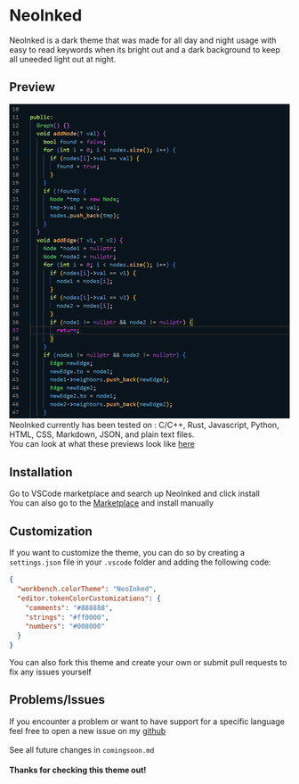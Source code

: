 # NeoInked

NeoInked is a dark theme that was made for all day and night usage with easy to read keywords when its bright out and a dark background to keep all uneeded light out at night.

## Preview

![NeoInked Theme Preview](images/file_main_preview.png) <br>
NeoInked currently has been tested on : C/C++, Rust, Javascript, Python, HTML, CSS, Markdown, JSON, and plain text files.
<br> You can look at what these previews look like [here](https://github.com/Lamperr/NeoInked/tree/main/images)

## Installation
Go to VSCode marketplace and search up NeoInked and click install 
<br> You can also go to the [Marketplace](https://marketplace.visualstudio.com/items?itemName=nlamp.neoinked) and install manually

## Customization

If you want to customize the theme, you can do so by creating a `settings.json` file in your `.vscode` folder and adding the following code:

```json
{
  "workbench.colorTheme": "NeoInked",
  "editor.tokenColorCustomizations": {
    "comments": "#888888",
    "strings": "#ff0000",
    "numbers": "#008000"
  }
}
```
You can also fork this theme and create your own or submit pull requests to fix any issues yourself

## Problems/Issues
If you encounter a problem or want to have support for a specific language feel free to open a new issue on my [github](https://github.com/Lamperr/NeoInked/issues) 
<br><br>
See all future changes in `comingsoon.md`

#### Thanks for checking this theme out! 

<!-- -nl (: -->
